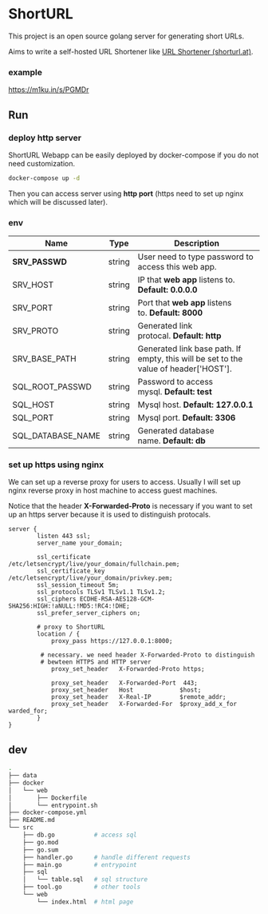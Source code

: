 # ShortURL

This project is an open source golang server for generating short URLs.

Aims to write a self-hosted URL Shortener like [URL Shortener (shorturl.at)](https://www.shorturl.at/).

### example

https://m1ku.in/s/PGMDr

## Run

### deploy http server

ShortURL Webapp can be easily deployed by docker-compose if you do not need customization.

```bash
docker-compose up -d
```

Then you can access server using **http port** (https need to set up nginx which will be discussed later).

### env

| Name              | Type   | Description                                                                          |
| ----------------- | ------ | ------------------------------------------------------------------------------------ |
| **SRV_PASSWD**    | string | User need to type password to access this web app.                                   |
| SRV_HOST          | string | IP that **web app** listens to. **Default: 0.0.0.0**                                 |
| SRV_PORT          | string | Port that **web app** listens to. **Default: 8000**                                  |
| SRV_PROTO         | string | Generated link protocal. **Default: http**                                           |
| SRV_BASE_PATH     | string | Generated link base path. If empty, this will be set to the value of header['HOST']. |
| SQL_ROOT_PASSWD   | string | Password to access mysql. **Default: test**                                          |
| SQL_HOST          | string | Mysql host. **Default: 127.0.0.1**                                                   |
| SQL_PORT          | string | Mysql port. **Default: 3306**                                                        |
| SQL_DATABASE_NAME | string | Generated database name. **Default: db**                                             |

### set up https using nginx

We can set up a reverse proxy for users to access. Usually I will set up nginx reverse proxy in host machine to access guest machines.

Notice that the header **X-Forwarded-Proto** is necessary if you want to set up an https server because it is used to distinguish protocals.

```nginx
server {
        listen 443 ssl;
        server_name your_domain;

        ssl_certificate /etc/letsencrypt/live/your_domain/fullchain.pem;
        ssl_certificate_key /etc/letsencrypt/live/your_domain/privkey.pem;
        ssl_session_timeout 5m;
        ssl_protocols TLSv1 TLSv1.1 TLSv1.2;
        ssl_ciphers ECDHE-RSA-AES128-GCM-SHA256:HIGH:!aNULL:!MD5:!RC4:!DHE;
        ssl_prefer_server_ciphers on;

        # proxy to ShortURL
        location / {
            proxy_pass https://127.0.0.1:8000;

         # necessary. we need header X-Forwarded-Proto to distinguish 
         # bewteen HTTPS and HTTP server
            proxy_set_header   X-Forwarded-Proto https;

            proxy_set_header   X-Forwarded-Port  443;
            proxy_set_header   Host             $host;
            proxy_set_header   X-Real-IP        $remote_addr;
            proxy_set_header   X-Forwarded-For  $proxy_add_x_for
warded_for;
        }
}
```

## dev

```bash
.
├── data
├── docker
│   └── web
│       ├── Dockerfile
│       └── entrypoint.sh
├── docker-compose.yml
├── README.md
└── src
    ├── db.go           # access sql
    ├── go.mod
    ├── go.sum
    ├── handler.go      # handle different requests
    ├── main.go         # entrypoint
    ├── sql
    │   └── table.sql   # sql structure
    ├── tool.go         # other tools
    └── web
        └── index.html  # html page
```
